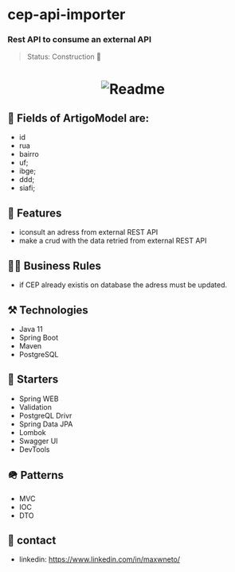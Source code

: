 # cep-api-importer
### Rest API to consume an external API

> Status: Construction 🚧

<h1 align="center">
  <img alt="Readme" title="Readme" src="https://user-images.githubusercontent.com/87916631/177011660-14d48fda-e226-440f-b0e2-421ef95e7ec6.PNG"/>
</h1>

## 🔘 Fields of ArtigoModel are:
+ id
+ rua
+ bairro
+ uf;
+ ibge;
+ ddd;
+ siafi;


## 📔 Features
+ iconsult an adress from external REST API
+ make a crud with the data retried from external REST API

## 🤝🏽 Business Rules
+ if CEP already existis on database the adress must be updated.

## ⚒️ Technologies
+ Java 11
+ Spring Boot
+ Maven
+ PostgreSQL


## 🌱 Starters
+ Spring WEB
+ Validation
+ PostgreQL Drivr
+ Spring Data JPA
+ Lombok
+ Swagger UI
+ DevTools

## 🪖 Patterns
+ MVC
+ IOC
+ DTO

## 📲 contact
+ linkedin: https://www.linkedin.com/in/maxwneto/
